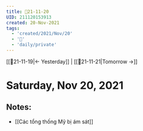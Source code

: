 ```yaml
---
title: 📝21-11-20
UID: 211120153913
created: 20-Nov-2021
tags:
  - 'created/2021/Nov/20'
  - '📅'
  - 'daily/private'
---
```

[[📝21-11-19|<- Yesterday]] | [[📝21-11-21|Tomorrow ->]]
# Saturday, Nov 20, 2021

## Notes:
- [[Các tổng thống Mỹ bị ám sát]]

